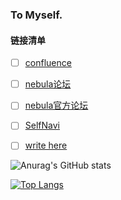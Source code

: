 ### To Myself.

#### 链接清单

- [ ] [confluence](https://confluence.nebula-graph.io/#all-updates)

- [ ] [nebula论坛](https://discuss.nebula-graph.com.cn/)

- [ ] [nebula官方论坛](https://nebula-graph.io/)

- [ ] [SelfNavi](http://www.superyoko.com/)

- [ ] [write here](https://github.com/SuperYoko/blog)


![Anurag's GitHub stats](https://github-readme-stats.vercel.app/api?username=SuperYoko&show_icons=true&theme=radical)

[![Top Langs](https://github-readme-stats.vercel.app/api/top-langs/?username=SuperYoko)](https://github.com/anuraghazra/github-readme-stats)

